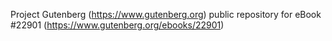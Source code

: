 Project Gutenberg (https://www.gutenberg.org) public repository for eBook #22901 (https://www.gutenberg.org/ebooks/22901)
